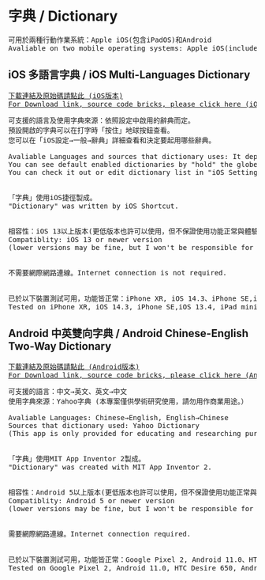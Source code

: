 <h1> 字典 / Dictionary </h1>
<pre>
可用於兩種行動作業系統：Apple iOS(包含iPadOS)和Android
Avaliable on two mobile operating systems: Apple iOS(included iPadOS) and Android
</pre>

<h2>iOS 多語言字典 / iOS Multi-Languages Dictionary</h2>
<a href="https://github.com/iambjlu/dictionary/tree/main/iOS"><pre>
下載連結及原始碼請點此 (iOS版本)
For Download link, source code bricks, please click here (iOS Version)
</pre></a>
<pre>
可支援的語言及使用字典來源：依照設定中啟用的辭典而定。
預設開啟的字典可以在打字時「按住」地球按鈕查看。
您可以在「iOS設定→一般→辭典」詳細查看和決定要起用哪些辭典。<br>
Avaliable Languages and sources that dictionary uses: It depends on "dictionaries" enabled in your iOS Settings
You can see default enabled dictionaries by "hold" the globe botton
You can check it out or edit dictionary list in "iOS Settings→General→Dictionary".
<br>
「字典」使用iOS捷徑製成。
"Dictionary" was written by iOS Shortcut.
<br>
相容性：iOS 13以上版本(更低版本也許可以使用，但不保證使用功能正常與體驗）
Compatiblity: iOS 13 or newer version
(lower versions may be fine, but I won't be responsible for it's user experience and functions working or not)
<br>
不需要網際網路連線。Internet connection is not required.
<br>
已於以下裝置測試可用，功能皆正常：iPhone XR, iOS 14.3、iPhone SE,iOS 13.4、iPad mini 2019, iPadOS 14.0.1
Tested on iPhone XR, iOS 14.3, iPhone SE,iOS 13.4, iPad mini 2019,iPadOS 14.0.1.  All of them worked correctly.
</pre>




<h2>Android 中英雙向字典 / Android Chinese-English Two-Way Dictionary</h2>
<a href="https://github.com/iambjlu/dictionary/tree/main/Android/"><pre>
下載連結及原始碼請點此 (Android版本)
For Download link, source code bricks, please click here (Android Version)
</pre></a>
<pre>
可支援的語言：中文→英文、英文→中文
使用字典來源：Yahoo字典 (本專案僅供學術研究使用，請勿用作商業用途。）<br>
Avaliable Languages: Chinese→English, English→Chinese
Sources that dictionary used: Yahoo Dictionary
(This app is only provided for educating and researching purpose.  Don't use it on commercial purpose.)
<br>
「字典」使用MIT App Inventor 2製成。
"Dictionary" was created with MIT App Inventor 2.
<br>
相容性：Android 5以上版本(更低版本也許可以使用，但不保證使用功能正常與體驗）
Compatiblity: Android 5 or newer version
(lower versions may be fine, but I won't be responsible for it's user experience and functions working or not)
<br>
需要網際網路連線。Internet connection required.
<br>
已於以下裝置測試可用，功能皆正常：Google Pixel 2, Android 11.0、HTC Desire 650, Android 6.0.1, BlueStacks for Mac,Android 7
Tested on Google Pixel 2, Android 11.0, HTC Desire 650, Android 6.0.1, BlueStacks for Mac,Android 7.  All of them worked correctly.
</pre>

